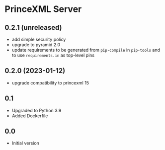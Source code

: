 PrinceXML Server
================

0.2.1 (unreleased)
------------------

- add simple security policy
- upgrade to pyramid 2.0
- update requirements to be generated from `pip-compile` in `pip-tools` and to
  use `requirements.in` as top-level pins


0.2.0 (2023-01-12)
------------------

- upgrade compatibility to princexml 15


0.1
---

-  Upgraded to Python 3.9
-  Added Dockerfile


0.0
---

-  Initial version
